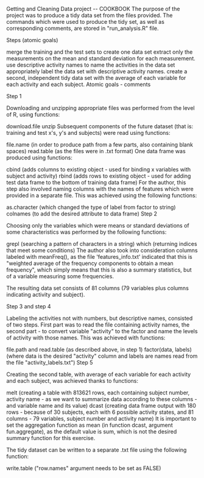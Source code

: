 Getting and Cleaning Data project -- COOKBOOK
The purpose of the project was to produce a tidy data set from the files provided. The commands which were used to produce the tidy set, as well as corresponding comments, are stored in "run_analysis.R" file.

Steps (atomic goals)

merge the training and the test sets to create one data set
extract only the measurements on the mean and standard deviation for each measurement.
use descriptive activity names to name the activities in the data set
appropriately label the data set with descriptive activity names.
create a second, independent tidy data set with the average of each variable for each activity and each subject.
Atomic goals - comments

Step 1

Downloading and unzipping appropriate files was performed from the level of R, using functions:

download.file
unzip
Subsequent components of the future dataset (that is: training and test x's, y's and subjects) were read using functions:

file.name (in order to produce path from a few parts, also containing blank spaces)
read.table (as the files were in .txt format)
One data frame was produced using functions:

cbind (adds columns to existing object - used for binding x variables with subject and activity)
rbind (adds rows to existing object - used for adding test data frame to the bottom of training data frame)
For the author, this step also involved naming columns with the names of features which were provided in a separate file. This was achieved using the following functions:

as.character (which changed the type of label from factor to string)
colnames (to add the desired attribute to data frame)
Step 2

Choosing only the variables which were means or standard deviations of some characteristics was performed by the following functions:

grepl (searching a pattern of characters in a string)
which (returning indices that meet some conditions)
The author also took into consideration columns labeled with meanFreq(), as the file 'features_info.txt' indicated that this is "weighted average of the frequency components to obtain a mean frequency", which simply means that this is also a summary statistics, but of a variable measuring some frequencies.

The resulting data set consists of 81 columns (79 variables plus columns indicating activity and subject).

Step 3 and step 4

Labeling the activities not with numbers, but descriptive names, consisted of two steps. First part was to read the file containing activity names, the second part - to convert variable "activity" to the factor and name the levels of activity with those names. This was achieved with functions:

file.path and read.table (as described above, in step 1)
factor(data, labels) (where data is the desired "activity" column and labels are names read from the file "activity_labels.txt")
Step 5

Creating the second table, with average of each variable for each activity and each subject, was achieved thanks to functions:

melt (creating a table with 813621 rows, each containing subject number, activity name - as we want to summarize data according to these columns - and variable name and its value)
dcast (creating data frame output with 180 rows - because of 30 subjects, each with 6 possible activity states, and 81 columns - 79 variables, subject number and activity name)
It is important to set the aggregation function as mean (in function dcast, argument fun.aggregate), as the default value is sum, which is not the desired summary function for this exercise.

The tidy dataset can be written to a separate .txt file using the following function:

write.table ("row.names" argument needs to be set as FALSE)
